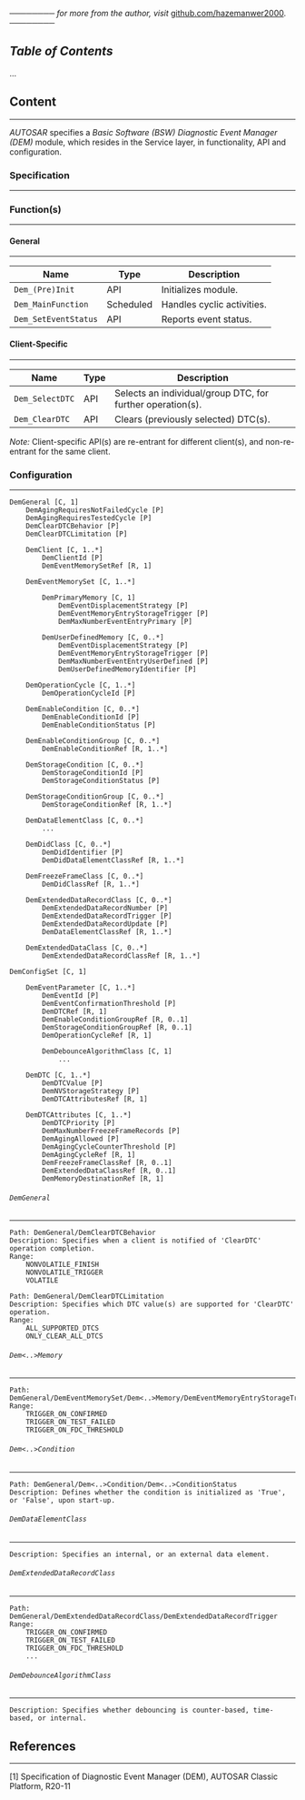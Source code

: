 ──────── *for more from the author, visit* [github.com/hazemanwer2000](https://github.com/hazemanwer2000). ────────
## *Table of Contents*
...
## Content
---
*AUTOSAR* specifies a *Basic Software (BSW) Diagnostic Event Manager (DEM)* module, which resides in the Service layer, in functionality, API and configuration.
### Specification
---
### Function(s)
---
#### General
---

| Name                 | Type      | Description                |
| -------------------- | --------- | -------------------------- |
| `Dem_(Pre)Init`      | API       | Initializes module.        |
| `Dem_MainFunction`   | Scheduled | Handles cyclic activities. |
| `Dem_SetEventStatus` | API       | Reports event status.      |
#### Client-Specific
---

| Name            | Type | Description                                                |
| --------------- | ---- | ---------------------------------------------------------- |
| `Dem_SelectDTC` | API  | Selects an individual/group DTC, for further operation(s). |
| `Dem_ClearDTC`  | API  | Clears (previously selected) DTC(s).                       |
*Note:* Client-specific API(s) are re-entrant for different client(s), and non-re-entrant for the same client.
### Configuration
---
```
DemGeneral [C, 1]
	DemAgingRequiresNotFailedCycle [P]
	DemAgingRequiresTestedCycle [P]
	DemClearDTCBehavior [P]
	DemClearDTCLimitation [P]

	DemClient [C, 1..*]
		DemClientId [P]
		DemEventMemorySetRef [R, 1]

	DemEventMemorySet [C, 1..*]

		DemPrimaryMemory [C, 1]
			DemEventDisplacementStrategy [P]
			DemEventMemoryEntryStorageTrigger [P]
			DemMaxNumberEventEntryPrimary [P]

		DemUserDefinedMemory [C, 0..*]
			DemEventDisplacementStrategy [P]
			DemEventMemoryEntryStorageTrigger [P]
			DemMaxNumberEventEntryUserDefined [P]
			DemUserDefinedMemoryIdentifier [P]

	DemOperationCycle [C, 1..*]
		DemOperationCycleId [P]

	DemEnableCondition [C, 0..*]
		DemEnableConditionId [P]
		DemEnableConditionStatus [P]

	DemEnableConditionGroup [C, 0..*]
		DemEnableConditionRef [R, 1..*]

	DemStorageCondition [C, 0..*]
		DemStorageConditionId [P]
		DemStorageConditionStatus [P]

	DemStorageConditionGroup [C, 0..*]
		DemStorageConditionRef [R, 1..*]

	DemDataElementClass [C, 0..*]
		...

	DemDidClass [C, 0..*]
		DemDidIdentifier [P]
		DemDidDataElementClassRef [R, 1..*]

	DemFreezeFrameClass [C, 0..*]
		DemDidClassRef [R, 1..*]

	DemExtendedDataRecordClass [C, 0..*]
		DemExtendedDataRecordNumber [P]
		DemExtendedDataRecordTrigger [P]
		DemExtendedDataRecordUpdate [P]
		DemDataElementClassRef [R, 1..*]
	
	DemExtendedDataClass [C, 0..*]
		DemExtendedDataRecordClassRef [R, 1..*]

DemConfigSet [C, 1]

	DemEventParameter [C, 1..*]
		DemEventId [P]
		DemEventConfirmationThreshold [P]
		DemDTCRef [R, 1]
		DemEnableConditionGroupRef [R, 0..1]
		DemStorageConditionGroupRef [R, 0..1]
		DemOperationCycleRef [R, 1]
		
		DemDebounceAlgorithmClass [C, 1]
			...

	DemDTC [C, 1..*]
		DemDTCValue [P]
		DemNVStorageStrategy [P]
		DemDTCAttributesRef [R, 1]

	DemDTCAttributes [C, 1..*]
		DemDTCPriority [P]
		DemMaxNumberFreezeFrameRecords [P]
		DemAgingAllowed [P]
		DemAgingCycleCounterThreshold [P]
		DemAgingCycleRef [R, 1]
		DemFreezeFrameClassRef [R, 0..1]
		DemExtendedDataClassRef [R, 0..1]
		DemMemoryDestinationRef [R, 1]
```
###### `DemGeneral`
---
```
Path: DemGeneral/DemClearDTCBehavior
Description: Specifies when a client is notified of 'ClearDTC' operation completion.
Range:
	NONVOLATILE_FINISH
	NONVOLATILE_TRIGGER
	VOLATILE
```

```
Path: DemGeneral/DemClearDTCLimitation
Description: Specifies which DTC value(s) are supported for 'ClearDTC' operation.
Range:
	ALL_SUPPORTED_DTCS
	ONLY_CLEAR_ALL_DTCS
```
###### `Dem<..>Memory`
---
```
Path: DemGeneral/DemEventMemorySet/Dem<..>Memory/DemEventMemoryEntryStorageTrigger
Range:
	TRIGGER_ON_CONFIRMED
	TRIGGER_ON_TEST_FAILED
	TRIGGER_ON_FDC_THRESHOLD
```
###### `Dem<..>Condition`
---
```
Path: DemGeneral/Dem<..>Condition/Dem<..>ConditionStatus
Description: Defines whether the condition is initialized as 'True', or 'False', upon start-up.
```
###### `DemDataElementClass`
---
```
Description: Specifies an internal, or an external data element.
```
###### `DemExtendedDataRecordClass`
---
```
Path: DemGeneral/DemExtendedDataRecordClass/DemExtendedDataRecordTrigger
Range:
	TRIGGER_ON_CONFIRMED
	TRIGGER_ON_TEST_FAILED
	TRIGGER_ON_FDC_THRESHOLD
	...
```
###### `DemDebounceAlgorithmClass`
---
```
Description: Specifies whether debouncing is counter-based, time-based, or internal.
```
## References
---
[1] Specification of Diagnostic Event Manager (DEM), AUTOSAR Classic Platform, R20-11